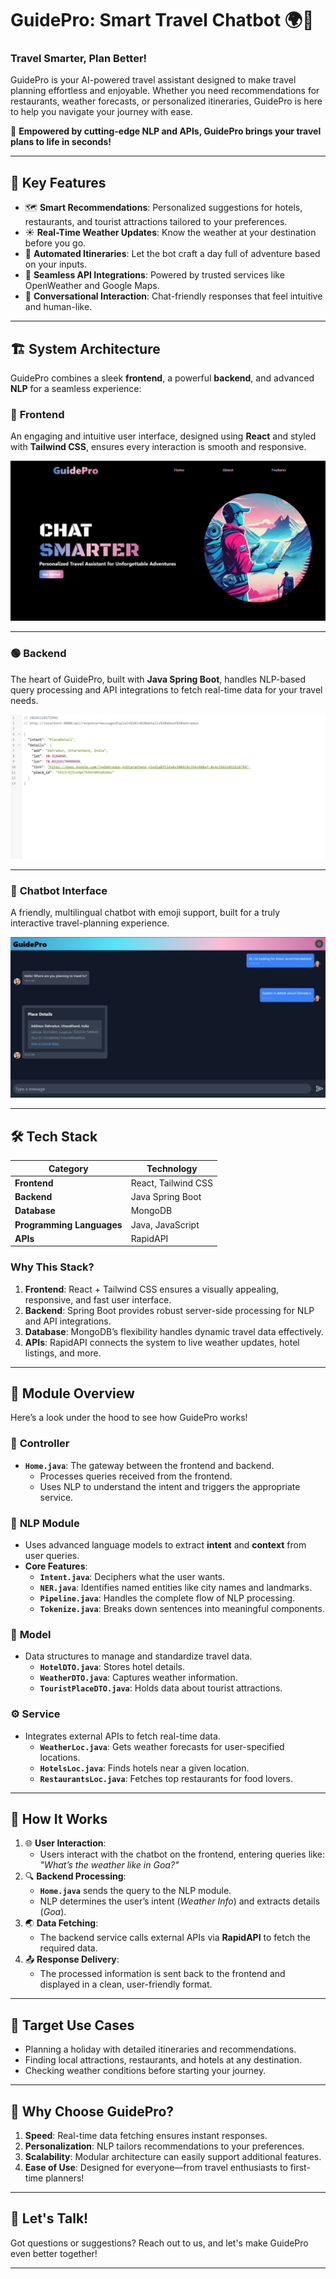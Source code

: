 # GuidePro: Smart Travel Chatbot 🌍🤖

### Travel Smarter, Plan Better!  

GuidePro is your AI-powered travel assistant designed to make travel planning effortless and enjoyable. Whether you need recommendations for restaurants, weather forecasts, or personalized itineraries, GuidePro is here to help you navigate your journey with ease.  

🚀 **Empowered by cutting-edge NLP and APIs, GuidePro brings your travel plans to life in seconds!**  

---

## 🌟 Key Features  

- 🗺️ **Smart Recommendations**: Personalized suggestions for hotels, restaurants, and tourist attractions tailored to your preferences.  
- ☀️ **Real-Time Weather Updates**: Know the weather at your destination before you go.  
- 📅 **Automated Itineraries**: Let the bot craft a day full of adventure based on your inputs.  
- 🔗 **Seamless API Integrations**: Powered by trusted services like OpenWeather and Google Maps.  
- 💬 **Conversational Interaction**: Chat-friendly responses that feel intuitive and human-like.  

---

## 🏗️ System Architecture  

GuidePro combines a sleek **frontend**, a powerful **backend**, and advanced **NLP** for a seamless experience:  

### 🔵 **Frontend**  
An engaging and intuitive user interface, designed using **React** and styled with **Tailwind CSS**, ensures every interaction is smooth and responsive.  

![Frontend](https://github.com/Shashank-jais/GuidePro_TravelChatbot/blob/main/WhatsApp%20Image%202024-12-15%20at%2017.32.52_3fe8595b.jpg)  

---

### 🟢 **Backend**  
The heart of GuidePro, built with **Java Spring Boot**, handles NLP-based query processing and API integrations to fetch real-time data for your travel needs.  

![Backend](https://github.com/Shashank-jais/GuidePro_TravelChatbot/blob/main/WhatsApp%20Image%202024-11-28%20at%2017.30.07_92d38bda.jpg)  

---

### 🔴 **Chatbot Interface**  
A friendly, multilingual chatbot with emoji support, built for a truly interactive travel-planning experience.  

![Chatbot](https://github.com/Shashank-jais/GuidePro_TravelChatbot/blob/main/WhatsApp%20Image%202024-11-28%20at%2017.33.53_da0cb462.jpg)  

---

## 🛠️ Tech Stack  

| **Category**            | **Technology**                |  
|--------------------------|-------------------------------|  
| **Frontend**            | React, Tailwind CSS           |  
| **Backend**             | Java Spring Boot              |  
| **Database**            | MongoDB                       |  
| **Programming Languages** | Java, JavaScript             |  
| **APIs**                | RapidAPI                      |  

### Why This Stack?  
1. **Frontend**: React + Tailwind CSS ensures a visually appealing, responsive, and fast user interface.  
2. **Backend**: Spring Boot provides robust server-side processing for NLP and API integrations.  
3. **Database**: MongoDB’s flexibility handles dynamic travel data effectively.  
4. **APIs**: RapidAPI connects the system to live weather updates, hotel listings, and more.  

---

## 🧩 Module Overview  

Here’s a look under the hood to see how GuidePro works!  

### 📡 **Controller**  
- **`Home.java`**: The gateway between the frontend and backend.  
  - Processes queries received from the frontend.  
  - Uses NLP to understand the intent and triggers the appropriate service.  

### 🧠 **NLP Module**  
- Uses advanced language models to extract **intent** and **context** from user queries.  
- **Core Features**:  
  - **`Intent.java`**: Deciphers what the user wants.  
  - **`NER.java`**: Identifies named entities like city names and landmarks.  
  - **`Pipeline.java`**: Handles the complete flow of NLP processing.  
  - **`Tokenize.java`**: Breaks down sentences into meaningful components.  

### 🏢 **Model**  
- Data structures to manage and standardize travel data.  
  - **`HotelDTO.java`**: Stores hotel details.  
  - **`WeatherDTO.java`**: Captures weather information.  
  - **`TouristPlaceDTO.java`**: Holds data about tourist attractions.  

### ⚙️ **Service**  
- Integrates external APIs to fetch real-time data.  
  - **`WeatherLoc.java`**: Gets weather forecasts for user-specified locations.  
  - **`HotelsLoc.java`**: Finds hotels near a given location.  
  - **`RestaurantsLoc.java`**: Fetches top restaurants for food lovers.  

---

## 🔄 How It Works  

1. 🌐 **User Interaction**:  
   - Users interact with the chatbot on the frontend, entering queries like:  
     *"What’s the weather like in Goa?"*  
2. 🔍 **Backend Processing**:  
   - **`Home.java`** sends the query to the NLP module.  
   - NLP determines the user’s intent (*Weather Info*) and extracts details (*Goa*).  
3. 🌏 **Data Fetching**:  
   - The backend service calls external APIs via **RapidAPI** to fetch the required data.  
4. 📤 **Response Delivery**:  
   - The processed information is sent back to the frontend and displayed in a clean, user-friendly format.  

---

## 🎯 Target Use Cases  

- Planning a holiday with detailed itineraries and recommendations.  
- Finding local attractions, restaurants, and hotels at any destination.  
- Checking weather conditions before starting your journey.  

---

## 🌟 Why Choose GuidePro?  

1. **Speed**: Real-time data fetching ensures instant responses.  
2. **Personalization**: NLP tailors recommendations to your preferences.  
3. **Scalability**: Modular architecture can easily support additional features.  
4. **Ease of Use**: Designed for everyone—from travel enthusiasts to first-time planners!  

---

## 💬 Let's Talk!  

Got questions or suggestions? Reach out to us, and let's make GuidePro even better together!  

---
